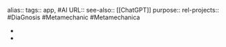 alias::
tags:: app, #AI
URL::
see-also:: [[ChatGPT]]
purpose::
rel-projects:: #DiaGnosis #Metamechanic #Metamechanica

-
-
